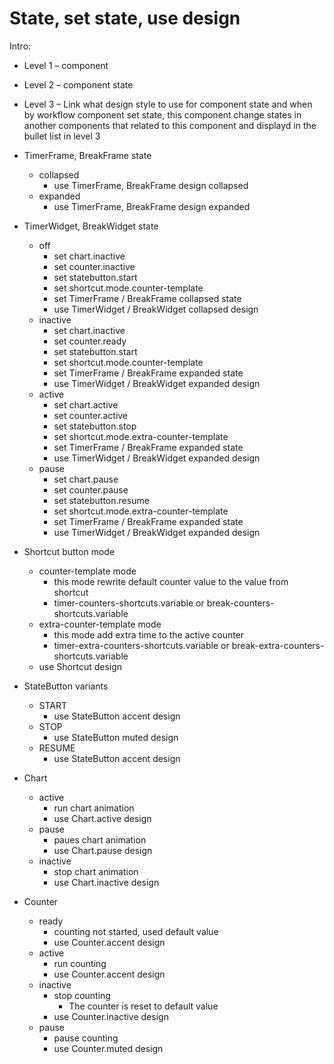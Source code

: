 # State, set state, use design

Intro:

- Level 1 – component
- Level 2 – component state
- Level 3 – Link what design style to use for component state and when by workflow component set state, this component change states in another components that related to this component and displayd in the bullet list in level 3

- TimerFrame, BreakFrame state
    - collapsed
        - use TimerFrame, BreakFrame design collapsed
    - expanded
        - use TimerFrame, BreakFrame design expanded
- TimerWidget, BreakWidget state
    - off
        - set chart.inactive
        - set counter.inactive
        - set statebutton.start
        - set shortcut.mode.counter-template
        - set TimerFrame / BreakFrame collapsed state
        - use TimerWidget / BreakWidget collapsed design
    - inactive
        - set chart.inactive
        - set counter.ready
        - set statebutton.start
        - set shortcut.mode.counter-template
        - set TimerFrame / BreakFrame expanded state
        - use TimerWidget / BreakWidget expanded design
    - active
        - set chart.active
        - set counter.active
        - set statebutton.stop
        - set shortcut.mode.extra-counter-template
        - set TimerFrame / BreakFrame expanded state
        - use TimerWidget / BreakWidget expanded design
    - pause
        - set chart.pause
        - set counter.pause
        - set statebutton.resume
        - set shortcut.mode.extra-counter-template
        - set TimerFrame / BreakFrame expanded state
        - use TimerWidget / BreakWidget expanded design
- Shortcut button mode
    - counter-template mode
        - this mode rewrite default counter value to the value from shortcut
        - timer-counters-shortcuts.variable or break-counters-shortcuts.variable
    - extra-counter-template mode
        - this mode add extra time to the active counter
        - timer-extra-counters-shortcuts.variable or break-extra-counters-shortcuts.variable
    - use Shortcut design
- StateButton variants
    - START
        - use StateButton accent design
    - STOP
        - use StateButton muted design
    - RESUME
        - use StateButton accent design
- Chart
    - active
        - run chart animation
        - use Chart.active design
    - pause
        - paues chart animation
        - use Chart.pause design
    - inactive
        - stop chart animation
        - use Chart.inactive design
- Counter
    - ready
        - counting not started, used default value
        - use Counter.accent design
    - active
        - run counting
        - use Counter.accent design
    - inactive
        - stop counting
            - The counter is reset to default value
        - use Counter.inactive design
    - pause
        - pause counting
        - use Counter.muted design
